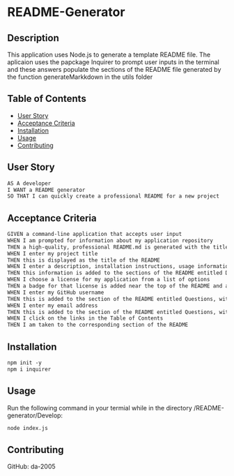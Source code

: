 # README-Generator

## Description
This application uses Node.js to generate a template README file. The aplicaion uses the papckage Inquirer to prompt user inputs in the terminal and these answers populate the sections of the README file generated by the function generateMarkkdown in the utils folder

## Table of Contents
* [User Story](#User-Story)
* [Acceptance Criteria](#Acceptance-Criteria)
* [Installation](#Installation)
* [Usage](#Usage)
* [Contributing](#Contributing)
## User Story
```md
AS A developer
I WANT a README generator
SO THAT I can quickly create a professional README for a new project
```
## Acceptance Criteria
```md
GIVEN a command-line application that accepts user input
WHEN I am prompted for information about my application repository
THEN a high-quality, professional README.md is generated with the title of my project and sections entitled Description, Table of Contents, Installation, Usage, License, Contributing, Tests, and Questions
WHEN I enter my project title
THEN this is displayed as the title of the README
WHEN I enter a description, installation instructions, usage information, contribution guidelines, and test instructions
THEN this information is added to the sections of the README entitled Description, Installation, Usage, Contributing, and Tests
WHEN I choose a license for my application from a list of options
THEN a badge for that license is added near the top of the README and a notice is added to the section of the README entitled License that explains which license the application is covered under
WHEN I enter my GitHub username
THEN this is added to the section of the README entitled Questions, with a link to my GitHub profile
WHEN I enter my email address
THEN this is added to the section of the README entitled Questions, with instructions on how to reach me with additional questions
WHEN I click on the links in the Table of Contents
THEN I am taken to the corresponding section of the README
```
## Installation
```md
npm init -y
npm i inquirer
```
## Usage
Run the following command in your termial while in the directory /README-generator/Develop:
```md
node index.js
```
## Contributing
GitHub: da-2005
